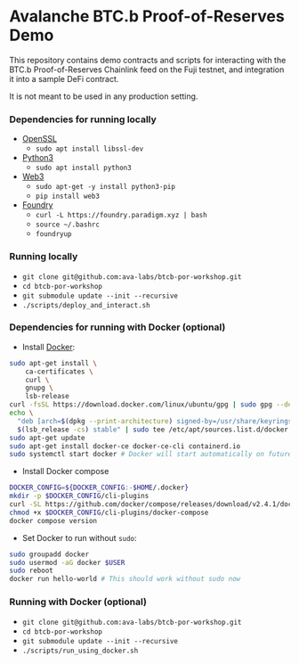 # Avalanche BTC.b Proof-of-Reserves Demo

This repository contains demo contracts and scripts for interacting with the BTC.b Proof-of-Reserves
Chainlink feed on the Fuji testnet, and integration it into a sample DeFi contract.

It is not meant to be used in any production setting.

### Dependencies for running locally
- [OpenSSL](https://www.openssl.org/)
  - `sudo apt install libssl-dev`
- [Python3](https://www.python.org/downloads/)
  - `sudo apt install python3`
- [Web3](https://pypi.org/project/web3/)
  - `sudo apt-get -y install python3-pip`
  - `pip install web3`
- [Foundry](https://github.com/foundry-rs/foundry)
  - `curl -L https://foundry.paradigm.xyz | bash`
  - `source ~/.bashrc`
  - `foundryup`

### Running locally
- `git clone git@github.com:ava-labs/btcb-por-workshop.git`
- `cd btcb-por-workshop`
- `git submodule update --init --recursive`
- `./scripts/deploy_and_interact.sh`

### Dependencies for running with Docker (optional)
- Install [Docker](https://www.docker.com/):
```bash
sudo apt-get install \
    ca-certificates \
    curl \
    gnupg \
    lsb-release
curl -fsSL https://download.docker.com/linux/ubuntu/gpg | sudo gpg --dearmor -o /usr/share/keyrings/docker-archive-keyring.gpg
echo \
  "deb [arch=$(dpkg --print-architecture) signed-by=/usr/share/keyrings/docker-archive-keyring.gpg] https://download.docker.com/linux/ubuntu \
  $(lsb_release -cs) stable" | sudo tee /etc/apt/sources.list.d/docker.list > /dev/null
sudo apt-get update
sudo apt-get install docker-ce docker-ce-cli containerd.io
sudo systemctl start docker # Docker will start automatically on future system boots
```
- Install Docker compose
```bash
DOCKER_CONFIG=${DOCKER_CONFIG:-$HOME/.docker}
mkdir -p $DOCKER_CONFIG/cli-plugins
curl -SL https://github.com/docker/compose/releases/download/v2.4.1/docker-compose-linux-x86_64 -o $DOCKER_CONFIG/cli-plugins/docker-compose
chmod +x $DOCKER_CONFIG/cli-plugins/docker-compose
docker compose version
```
- Set Docker to run without `sudo`:
```bash
sudo groupadd docker
sudo usermod -aG docker $USER
sudo reboot
docker run hello-world # This should work without sudo now
```

### Running with Docker (optional)
- `git clone git@github.com:ava-labs/btcb-por-workshop.git`
- `cd btcb-por-workshop`
- `git submodule update --init --recursive`
- `./scripts/run_using_docker.sh`
